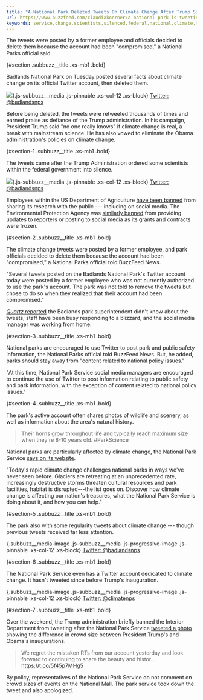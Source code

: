 ```yaml
---
title: "A National Park Deleted Tweets On Climate Change After Trump Silenced Federal Scientists"
url: https://www.buzzfeed.com/claudiakoerner/a-national-park-is-tweeting-facts-about-climate-change-in-de
keywords: service,change,scientists,silenced,federal,national,climate,twitter,trump,park,posted,tweets,account,deleted,parks
---
```

The tweets were posted by a former employee and officials decided to delete them because the account had been \"compromised,\" a National Parks official said.

 {#section .subbuzz__title .xs-mb1 .bold}

Badlands National Park on Tuesday posted several facts about climate change on its official Twitter account, then deleted them.

![](https://img.buzzfeed.com/buzzfeed-static/static/2017-01/24/17/asset/buzzfeed-prod-fastlane-03/sub-buzz-6301-1485297092-14.png?downsize=700%3A%2A&output-quality=auto&output-format=auto&output-quality=auto&output-format=auto&downsize=360:*){.js-subbuzz__media .js-pinnable .xs-col-12 .xs-block} [Twitter: \@badlandsnps](http://twitter.com/badlandsnps)

Before being deleted, the tweets were retweeted thousands of times and earned praise as defiance of the Trump administration. In his campaign, President Trump said \"no one really knows\" if climate change is real, a break with mainstream science. He has also vowed to eliminate the Obama administration\'s policies on climate change.

 {#section-1 .subbuzz__title .xs-mb1 .bold}

The tweets came after the Trump Administration ordered some scientists within the federal government into silence.

![](https://img.buzzfeed.com/buzzfeed-static/static/2017-01/24/17/asset/buzzfeed-prod-fastlane-03/sub-buzz-6907-1485297278-1.png?downsize=700%3A%2A&output-quality=auto&output-format=auto&output-quality=auto&output-format=auto&downsize=360:*){.js-subbuzz__media .js-pinnable .xs-col-12 .xs-block} [Twitter: \@badlandsnps](http://twitter.com/badlandsnps)

Employees within the US Department of Agriculture [have been banned](https://www.buzzfeed.com/legacy_mobile/dinograndoni/trump-usda?utm_term=.eu6GwB1mPG#.kak930qRD9) from sharing its research with the public --- including on social media. The Environmental Protection Agency was [similarly banned](https://www.buzzfeed.com/azeenghorayshi/trump-freezes-epa-funds?utm_term=.srwG48RMnG#.upAMPR7adM) from providing updates to reporters or posting to social media as its grants and contracts were frozen.

 {#section-2 .subbuzz__title .xs-mb1 .bold}

The climate change tweets were posted by a former employee, and park officials decided to delete them because the account had been \"compromised,\" a National Parks official told BuzzFeed News.

\"Several tweets posted on the Badlands National Park\'s Twitter account today were posted by a former employee who was not currently authorized to use the park\'s account. The park was not told to remove the tweets but chose to do so when they realized that their account had been compromised.\"

[*Quartz* reported](https://qz.com/894089/badlands-national-park-and-other-government-agencies-are-taking-to-twitter-twtr-to-defy-trump-with-facts-about-climate-change/) the Badlands park superintendent didn\'t know about the tweets; staff have been busy responding to a blizzard, and the social media manager was working from home.

 {#section-3 .subbuzz__title .xs-mb1 .bold}

National parks are encouraged to use Twitter to post park and public safety information, the National Parks official told BuzzFeed News. But, he added, parks should stay away from \"content related to national policy issues.\"

\"At this time, National Park Service social media managers are encouraged to continue the use of Twitter to post information relating to public safety and park information, with the exception of content related to national policy issues.\"

 {#section-4 .subbuzz__title .xs-mb1 .bold}

The park\'s active account often shares photos of wildlife and scenery, as well as information about the area\'s natural history.

> Their horns grow throughout life and typically reach maximum size when they\'re 8-10 years old. \#ParkScience

National parks are particularly affected by climate change, the National Park Service [says on its website](https://www.nps.gov/subjects/climatechange/index.htm).

\"Today\'s rapid climate change challenges national parks in ways we\'ve never seen before. Glaciers are retreating at an unprecedented rate, increasingly destructive storms threaten cultural resources and park facilities, habitat is disrupted---the list goes on. Discover how climate change is affecting our nation\'s treasures, what the National Park Service is doing about it, and how you can help.\"

 {#section-5 .subbuzz__title .xs-mb1 .bold}

The park also with some regularity tweets about climate change --- though previous tweets received far less attention.

![](data:image/gif;base64,R0lGODlhAQABAIAAAAAAAP///yH5BAEAAAAALAAAAAABAAEAAAIBRAA7){.subbuzz__media-image .js-subbuzz__media .js-progressive-image .js-pinnable .xs-col-12 .xs-block} [Twitter: \@badlandsnps](http://twitter.com/badlandsnps)

 {#section-6 .subbuzz__title .xs-mb1 .bold}

The National Park Service even has a Twitter account dedicated to climate change. It hasn\'t tweeted since before Trump\'s inauguration.

![](data:image/gif;base64,R0lGODlhAQABAIAAAAAAAP///yH5BAEAAAAALAAAAAABAAEAAAIBRAA7){.subbuzz__media-image .js-subbuzz__media .js-progressive-image .js-pinnable .xs-col-12 .xs-block} [Twitter: \@climatenps](http://twitter.com/climatenps)

 {#section-7 .subbuzz__title .xs-mb1 .bold}

Over the weekend, the Trump administration briefly banned the Interior Department from tweeting after the National Park Service [tweeted a photo](https://twitter.com/BCAppelbaum/status/822550063658532865) showing the difference in crowd size between President Trump\'s and Obama\'s inaugurations.

> We regret the mistaken RTs from our account yesterday and look forward to continuing to share the beauty and histor... https://t.co/5f45p7MHg5

By policy, representatives of the National Park Service do not comment on crowd sizes of events on the National Mall. The park service took down the tweet and also apologized.
